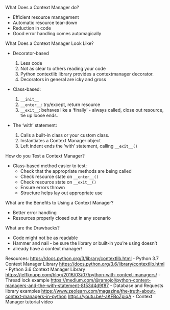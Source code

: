 What Does a Context Manager do?
+ Efficient resource management
+ Automatic resource tear-down
+ Reduction in code
+ Good error handling comes automagically

What Does a Context Manager Look Like?
+ Decorator-based
    1. Less code
    2. Not as clear to others reading your code
    3. Python contextlib library provides a contextmanager decorator.
    4. Decorators in general are icky and gross
   
+ Class-based:
    1. ```__init__```
    2. ```__enter__```: try/except, return resource
    3. ```__exit__```: behaves like a ‘finally’ - always called, close out resource, tie up loose ends.
+ The ‘with’ statement:
    1. Calls a built-in class or your custom class.
    2. Instantiates a Context Manager object
    3. Left indent ends the ‘with’ statement, calling ```__exit__()```

How do you Test a Context Manager?
+ Class-based method easier to test:   
    + Check that the appropriate methods are being called
    + Check resource state on ```__enter__()```
    + Check resource state on ```__exit__()```
    + Ensure errors thrown
    + Structure helps lay out appropriate use

What are the Benefits to Using a Context Manager?
+ Better error handling
+ Resources properly closed out in any scenario

What are the Drawbacks?
+ Code might not be as readable
+ Hammer and nail - be sure the library or built-in you’re using doesn’t
+ already have a context manager!

Resources:
https://docs.python.org/3/library/contextlib.html - Python 3.7 Context Manager Library
https://docs.python.org/3.6/library/contextlib.html - Python 3.6 Context Manager Library
https://jeffknupp.com/blog/2016/03/07/python-with-context-managers/ - Thread lock example
https://medium.com/@ramojol/python-context-managers-and-the-with-statement-8f53d4d9f87 - Database and Requests library examples
https://www.zeolearn.com/magazine/the-truth-about-context-managers-in-python
https://youtu.be/-aKFBoZpiqA - Context Manager tutorial video
